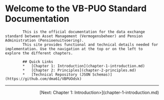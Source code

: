 # Welcome to the VB-PUO Standard Documentation
            This is the official documentation for the data exchange standard between Asset Management (Vermogensbeheer) and Pension Administration (Pensioenuitvoering).
            This site provides functional and technical details needed for implementation. Use the navigation at the top or on the left to explore the different chapters.

            ## Quick Links
            *   [Chapter 1: Introduction](chapter-1-introduction.md)
            *   [Chapter 2: Principles](chapter-2-principles.md)
            *   [Technical Repository (JSON Schemas)](https://github.com/dma61/VBPUOdsk)

---
<div style='display: flex; justify-content: space-between;'><div></div><div>[Next: Chapter 1: Introduction>](chapter-1-introduction.md)</div></div>